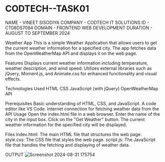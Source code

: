 # CODTECH--TASK01
NAME - VINEET SISODIYA COMPANY - CODTECH IT SOLUTIONS ID - CT08DS7084 DOMAIN - FRONTEND WEB DEVELOPMENT DURATION - AUGUST TO SEPTEMBER 2024

Weather App This is a simple Weather Application that allows users to get the current weather information for a specified city. The app fetches data from the OpenWeatherMap API and displays it on the web page.

Features Displays current weather information including temperature, weather description, and wind speed. Utilizes external libraries such as jQuery, Moment.js, and Animate.css for enhanced functionality and visual effects.

Technologies Used HTML CSS JavaScript (with jQuery) OpenWeatherMap API

Prerequisites Basic understanding of HTML, CSS, and JavaScript. A code editor like VS Code. Internet connection for fetching weather data from the API Usage Open the index.html file in a web browser. Enter the name of the city in the input box. Click on the "Get Weather" button. The current weather information for the specified city will be displayed.

Files index.html: The main HTML file that structures the web page. style.css: The CSS file that styles the web page. script.js: The JavaScript file that handles the fetching and displaying of weather data.

OUTPUT
![Screenshot 2024-08-31 175754](https://github.com/user-attachments/assets/4575daa6-775a-419c-b56e-92d5e690e719)
